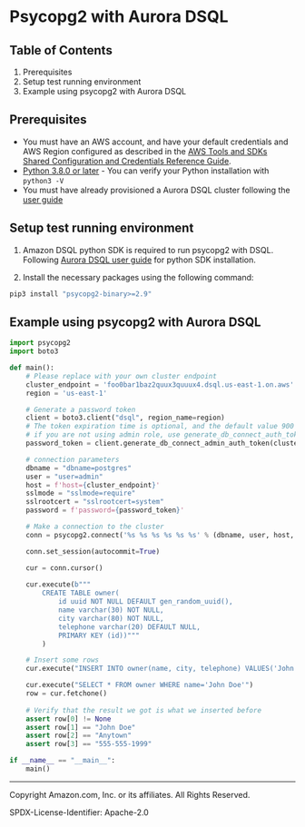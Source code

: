 # Psycopg2 with Aurora DSQL

## Table of Contents

1. Prerequisites
2. Setup test running environment
3. Example using psycopg2 with Aurora DSQL

## Prerequisites

* You must have an AWS account, and have your default credentials and AWS Region configured as described in the 
[AWS Tools and SDKs Shared Configuration and Credentials Reference Guide](https://docs.aws.amazon.com/credref/latest/refdocs/creds-config-files.html).
* [Python 3.8.0 or later](https://www.python.org/) -  You can verify your Python installation with `python3 -V` 
* You must have already provisioned a Aurora DSQL cluster following the [user guide](TBD)

## Setup test running environment 

1. Amazon DSQL python SDK is required to run psycopg2 with DSQL. Following [Aurora DSQL user guide](https://alpha.www.docs.aws.a2z.com/distributed-sql/latest/userguide/accessing-install-sdk.html) for python SDK installation.

2. Install the necessary packages using the following command:

```sh
pip3 install "psycopg2-binary>=2.9"
```

## Example using psycopg2 with Aurora DSQL

```py
import psycopg2
import boto3

def main():
    # Please replace with your own cluster endpoint
    cluster_endpoint = 'foo0bar1baz2quux3quuux4.dsql.us-east-1.on.aws'
    region = 'us-east-1'

    # Generate a password token
    client = boto3.client("dsql", region_name=region)
    # The token expiration time is optional, and the default value 900 seconds
    # if you are not using admin role, use generate_db_connect_auth_token instead
    password_token = client.generate_db_connect_admin_auth_token(cluster_endpoint, region)

    # connection parameters
    dbname = "dbname=postgres"
    user = "user=admin"
    host = f'host={cluster_endpoint}'
    sslmode = "sslmode=require"
    sslrootcert = "sslrootcert=system"
    password = f'password={password_token}'

    # Make a connection to the cluster
    conn = psycopg2.connect('%s %s %s %s %s %s' % (dbname, user, host, sslmode, sslrootcert, password))

    conn.set_session(autocommit=True)

    cur = conn.cursor()
    
    cur.execute(b"""
        CREATE TABLE owner(
            id uuid NOT NULL DEFAULT gen_random_uuid(),
            name varchar(30) NOT NULL,
            city varchar(80) NOT NULL,
            telephone varchar(20) DEFAULT NULL,
            PRIMARY KEY (id))"""
        )

    # Insert some rows
    cur.execute("INSERT INTO owner(name, city, telephone) VALUES('John Doe', 'Anytown', '555-555-1999')")

    cur.execute("SELECT * FROM owner WHERE name='John Doe'")
    row = cur.fetchone()
    
    # Verify that the result we got is what we inserted before
    assert row[0] != None
    assert row[1] == "John Doe"
    assert row[2] == "Anytown"
    assert row[3] == "555-555-1999"

if __name__ == "__main__":
    main()
```
---

Copyright Amazon.com, Inc. or its affiliates. All Rights Reserved. 

SPDX-License-Identifier: Apache-2.0
